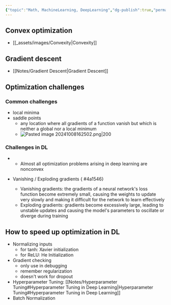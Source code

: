 ```yaml
---
{"topic":"Math, MachineLearning, DeepLearning","dg-publish":true,"permalink":"/Notes/Optimization Algorithms/","dgPassFrontmatter":true,"noteIcon":""}
---
```


## Convex optimization
- [[_assets/images/Convexity\|Convexity]]

## Gradient descent
- [[Notes/Gradient Descent\|Gradient Descent]]

## Optimization challenges
### Common challenges
- local minima
- saddle points
	- any location where all gradients of a function vanish but which is neither a global nor a local minimum
	- ![Pasted image 20241008162502.png|200](/img/user/_assets/images/Pasted%20image%2020241008162502.png)
### Challenges in DL
- - Almost all optimization problems arising in deep learning are nonconvex
- Vanishing / Exploding gradients
{ #4a1546}

	- Vanishing gradients: the gradients of a neural network's loss function become extremely small, causing the weights to update very slowly and making it difficult for the network to learn effectively
	- Exploding gradients: gradients become excessively large, leading to unstable updates and causing the model's parameters to oscillate or diverge during training

## How to speed up optimization in DL
- Normalizing inputs
	- for tanh: Xavier initialization
	- for ReLU: He Initialization
- Gradient checking
	- only use in debugging
	- remember regularization
	- doesn't work for dropout
- Hyperparameter Tuning: [[Notes/Hyperparameter Tuning#Hyperparameter Tuning in Deep Learning\|Hyperparameter Tuning#Hyperparameter Tuning in Deep Learning]]
- Batch Normalization


